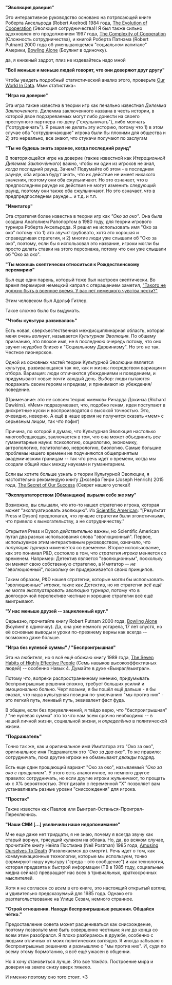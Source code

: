 **"Эволюция доверия"**

Это интерактивное руководство основано на потрясающей книге Роберта Аксельрода (Robert Axelrod) 1984 года, [The Evolution of Cooperation](https://www.amazon.com/Evolution-Cooperation-Revised-Robert-Axelrod/dp/0465005640) (Эволюция сотрудничества)! Я был также сильно вдохновлен его продолжением 1997 года, [The Complexity of Cooperation](http://press.princeton.edu/titles/6144.html) (Сложность сотрудничества), и книгой Роберта Патнэма (Robert Putnam) 2000 года об уменьшающемся "социальном капитале" Америки, [Bowling Alone](http://bowlingalone.com/) (Боулинг в одиночку).

да, я книжный задрот, плиз не издевайтесь надо мной

**"Всё меньше и меньше людей говорят, что они доверяют друг другу"**

Чтобы увидеть подробный статистический анализ этого, проверьте [Our World In Data](https://ourworldindata.org/trust). Ммм статистика~

**"Игра на доверие"**

Эта игра также известна в теории игр как печально известная *Дилемма Заключенного*. Дилемма заключенного названа в честь истории, в которой двое подозреваемых могут либо донести на своего преступного партнера-по-делу ("сжульничать"), либо молчать ("сотрудничать"). Я решил не делать эту историю, потому что 1) в этом случае оба "сотрудничающие" игрока были бы плохими для общества и 2) это нереально, все знают, что стукачи получают по заслугам

**"Ты не будешь знать заранее, когда последний раунд"**

В повторяющейся игре на доверие (также известной как *Итерационной Дилемме Заключённого*) важно, чтобы ни один из игроков не знал, *когда* последний раунд. Зачем? Подумайте об этом - в последнем раунде, оба игрока будут знать, что их действие не имеет никакого значения, поэтому они оба сжульничают. Но это означает, что в предпоследнем раунде их действия не могут изменить следующий раунд, поэтому они также оба сжульничают. Но это означает, что в предпредпоследнем раунде... и т.д. и т.п.

**"Имитатор"**

Эта стратегия более известна в теории игр как *"Око за око"*. Она была создана Анатолием Рапопортом в 1980 году, для теории игрового турнира Роберта Аксельрода. Я решил не использовать имя "Око за око" потому что 1) это *звучит* грубовато, хотя это хорошая и справедливая стратегия, и 2) многие люди уже слышали об "Око за око", поэтому, если бы я использовал это название, игроки могли бы просто делать ставки на этого персонажа, потому что они уже слышали об "Око за око".

**"Ты можешь скептически относиться к Рождественскому перемирию"**

Был еще один парень, который тоже был настроен скептически. Во время перемирия немецкий капрал с отвращением заметил, ["Такого не должно быть в военное время. У вас нет немецкого чувства чести?"](http://time.com/3643889/christmas-truce-1914/)

Этим человеком был Адольф Гитлер.

Такое сложно было бы выдумать.

**"Чтобы культура развивалась"**

Есть новая, сверхъестественная междисциплинарная область, которая меня очень *волнует*, называется *Культурная Эволюция*. По общему признанию, это плохое имя, не в последнюю очередь потому, что оно звучит неудобно близко к "Социальному Дарвинизму". Но это не так. Честное пионерское.

Одной из основных частей теории Культурной Эволюции является культура, развивающаяся так же, как и жизнь: посредством вариации и отбора. Вариация: люди отличаются убеждениями и поведением, и придумывают новые почти каждый день. Выбор: люди пытаются подражать своим героям и предкам, и принимают их убеждения/поведение.

(Примечание: это *не* совсем теория «мемов» Ричарда Докинза (Richard Dawkins). «Мем» подразумевает, что, подобно генам, идеи поступают в дискретные куски и воспроизводятся с высокой точностью. Это, очевидно, неверно. А ещё в наше время не получится сказать «мем» с серьезным лицом, так что пофиг)

Причина, по которой я думаю, что Культурная Эволюция настолько многообещающая, заключается в том, что она может объединить *все* гуманитарные науки: психологию, социологию, экономику, антропологию, политологию, неврологию, биологию. Самые большие проблемы нашего времени не подчиняются общепринятым академическим границам -- так что речь идет о времени, когда мы создали общий язык между науками и гуманитарием.

Если вы хотите больше узнать о теории Культурной Эволюции, я настоятельно рекомендую книгу Джозефа Генри (Joseph Henrich) 2015 года, [The Secret of Our Success](http://press.princeton.edu/titles/10543.html) (Секрет нашего успеха)!

**"Эксплуататорством [Обманщики] вырыли себе же яму"**

Возможно, вы слышали, что кто-то нашел стратегию игрока, которая может "эксплуатировать эволюцию". Из [Scientific American](https://www.scientificamerican.com/article/game-theory-calls-cooperation-into-question1/): "[Результат Press и Dyson] предполагал, что лучшие стратегии были эгоистичными, что привело к вымогательству, а не сотрудничеству."

Открытия Press и Dyson *действительно* важны, но Scientific American путал два разных использования слова "эволюционный". Первое, используемое этим интерактивным руководством, означало, что *популяция турнира* изменяется со временем. Второе использование, как это понимал P&D, состояло в том, что *стратегия игрока* меняется со временем. Например: Детектив является "эволюционным", поскольку он меняет свою собственную стратегию, а Имитатор -- *не* "эволюционный", поскольку он придерживается своих принципов.

Таким образом, P&D нашел стратегии, которые могли бы использовать "эволюционные" *игроки*, такие как Детектив, но их стратегии *всё ещё не могли эксплуатировать эволюцию турнира*, потому что в долгосрочной перспективе честные и хорошие стратегии всё ещё выигрывают.

**"У нас меньше друзей -- зацикленный круг."**

Серьезно, прочитайте книгу Robert Putnam 2000 года, [Bowling Alone](http://bowlingalone.com/) (Боулинг в одиночку). Да, она уже немного устарела, 17 лет спустя, но её основные выводы и уроки по-прежнему верны как всегда -- возможно даже больше.

**"Игра без нулевой суммы" / "Беспроигрышная"**

Эта на любителя, но я всё ещё обожаю книгу 1989 года, [The Seven Habits of Highly Effective People](https://www.amazon.com/Habits-Highly-Effective-People-Powerful/dp/0743269519) (Семь навыков высокоэффективных людей) -- особенно Навык 4. Думайте в духе «Выирал/выиграл».

Потому что, вопреки распространенному мнению, придумывать беспроигрышные решения сложно, требует больших усилий и эмоционально больно. Черт возьми, я бы пошёл ещё дальше - я бы сказал, что наша культурная позиция по-умолчанию "мы против них" - это легкий путь, ленивый путь, эквивалент фаст фуда.

В общем, если без преувеличений, я твёдо верю, что "беспроигрышная" / "не нулевая сумма" это то что нам всем срочно необходимо -- в нашей личной жизни, социальной жизни, и *определённо* в политической жизни.

**"Подражатель"**

Точно так же, как и оригинальное имя Имитатора это "Око за око", оригинальное имя Подражателя это *"Око за два ока"*. То же правило: сотрудничать, пока другие игроки не обманывают *дважды* подряд.

Есть еще один прощающий вариант "Око за око", называемый *"Око за око с прощением"*. У этого есть аналогичное, но немного другое правило: сотрудничать, но если другие игроки жульничают, то прощать их с X% вероятностью. Этот дизайн с переменной "X" позволяет вам устанавливать разные уровни "снисхождения" для игрока.

**"Простак"**

Также известен как Павлов или Выиграл-Останься-Проиграл-Переключись.

**"Наши СМИ [...] увеличили наше недопонимание"**

Мне еще даже нет тридцати, я не знаю, почему я всегда звучу как старый ворчун, трясущий кулаком на облака. Но, да, во всяком случае, прочитайте книгу Нейла Постмана (Neil Postman) 1985 года, [Amusing Ourselves To Death](https://www.amazon.com/Amusing-Ourselves-Death-Discourse-Business/dp/014303653X) (Развлекаемся до смерти). Речь идет о том, как коммуникационные технологии, которые мы используем, тонко формируют нашу культуру ("среда - это сообщение") и как технология, которая предвзята к быстрой информации (ТВ в 1985 году, социальные медиа сейчас) превращает нас всех в тривиальных, краткосрочных мыслителей.

Хотя я не согласен со *всем* в его книге, это настоящий открытый взгляд и удивительно предсказуемый для 1985 года. Однако его разглагольствование на Улице Сезам, немного странное.

**"Строй отношения. Находи беспроигрышные решения. Общайся чётко."**

Предоставление совета может расцениваться как снисхождение, поэтому позвольте мне быть совершенно честным: я *не* до конца со всем этим разобрался. Я плохо разбираюсь в дружбе, особенно с людьми отличных от моих политических взглядов. Я иногда забываю о беспроигрышных решениях и размышляю о "мы против них". И, судя по всему этому бормотанию, я всё ещё ужасен в общении.

Но я хочу становиться лучше. Это все *тяжёло*. Построение мира и доверия на земле снизу вверх *тяжело*.

И именно поэтому оно того стоит. <3
